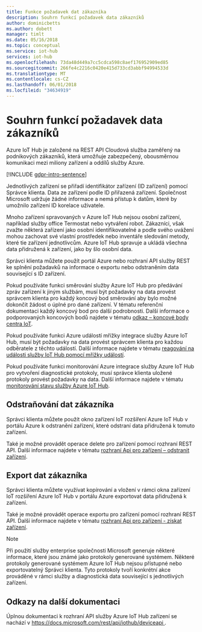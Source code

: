 ```yaml
---
title: Funkce požadavek dat zákazníka
description: Souhrn funkcí požadavek data zákazníků
author: dominicbetts
ms.author: dobett
manager: timlt
ms.date: 05/16/2018
ms.topic: conceptual
ms.service: iot-hub
services: iot-hub
ms.openlocfilehash: 73da48d449a7cc5cdca598c8aef176952909ed85
ms.sourcegitcommit: 266fe4c2216c0420e415d733cd3abbf94994533d
ms.translationtype: MT
ms.contentlocale: cs-CZ
ms.lasthandoff: 06/01/2018
ms.locfileid: "34634919"
---
```

# <a name="summary-of-customer-data-request-features"></a>Souhrn funkcí požadavek data zákazníků

Azure IoT Hub je založené na REST API Cloudová služba zaměřený na podnikových zákazníků, která umožňuje zabezpečený, obousměrnou komunikaci mezi miliony zařízení a oddílů služby Azure.

[!INCLUDE [gdpr-intro-sentence](../../includes/gdpr-intro-sentence.md)]

Jednotlivých zařízení se přiřadí identifikátor zařízení (ID zařízení) pomocí Správce klienta. Data ze zařízení podle ID přiřazená zařízení. Společnost Microsoft udržuje žádné informace a nemá přístup k datům, které by umožnilo zařízení ID korelace uživatele.

Mnoho zařízení spravovaných v Azure IoT Hub nejsou osobní zařízení, například služby office Termostat nebo vytváření robot. Zákazníci, však zvažte některá zařízení jako osobní identifikovatelné a podle svého uvážení mohou zachovat své vlastní prostředek nebo inventáře sledování metody, které tie zařízení jednotlivcům. Azure IoT Hub spravuje a ukládá všechna data přidružená k zařízení, jako by šlo osobní data.

Správci klienta můžete použít portál Azure nebo rozhraní API služby REST ke splnění požadavků na informace o exportu nebo odstraněním data související s ID zařízení.

Pokud používáte funkci směrování služby Azure IoT Hub pro předávání zpráv zařízení k jiným službám, musí být požadavky na data provést správcem klienta pro každý koncový bod směrování aby bylo možné dokončit žádost o úplné pro dané zařízení. V tématu referenční dokumentaci každý koncový bod pro další podrobnosti. Další informace o podporovaných koncových bodů najdete v tématu [odkaz – koncové body centra IoT](iot-hub-devguide-endpoints.md).

Pokud používáte funkci Azure událostí mřížky integrace služby Azure IoT Hub, musí být požadavky na data provést správcem klienta pro každou odběratele z těchto událostí. Další informace najdete v tématu [reagování na události služby IoT Hub pomocí mřížky událostí](iot-hub-event-grid.md).

Pokud používáte funkci monitorování Azure integrace služby Azure IoT Hub pro vytvoření diagnostické protokoly, musí správce klienta uložené protokoly provést požadavky na data. Další informace najdete v tématu [monitorování stavu služby Azure IoT Hub](iot-hub-monitor-resource-health.md).

## <a name="deleting-customer-data"></a>Odstraňování dat zákazníka

Správci klienta můžete použít okno zařízení IoT rozšíření Azure IoT Hub v portálu Azure k odstranění zařízení, které odstraní data přidružená k tomuto zařízení.

Také je možné provádět operace delete pro zařízení pomocí rozhraní REST API. Další informace najdete v tématu [rozhraní Api pro zařízení – odstranit zařízení](https://docs.microsoft.com/rest/api/iothub/deviceapi/deletedevice).

## <a name="exporting-customer-data"></a>Export dat zákazníka

Správci klienta můžete využívat kopírování a vložení v rámci okna zařízení IoT rozšíření Azure IoT Hub v portálu Azure exportovat data přidružená k zařízení.

Také je možné provádět operace exportu pro zařízení pomocí rozhraní REST API. Další informace najdete v tématu [rozhraní Api pro zařízení - získat zařízení](https://docs.microsoft.com/rest/api/iothub/deviceapi/getdevice).

> [!NOTE]
> Při použití služby enterprise společnosti Microsoft generuje některé informace, které jsou známé jako protokoly generované systémem. Některé protokoly generované systémem Azure IoT Hub nejsou přístupné nebo exportovatelný Správci klienta. Tyto protokoly tvoří konkrétní akce prováděné v rámci služby a diagnostická data související s jednotlivých zařízení.

## <a name="links-to-additional-documentation"></a>Odkazy na další dokumentaci

Úplnou dokumentaci k rozhraní API služby Azure IoT Hub zařízení se nachází v [ https://docs.microsoft.com/rest/api/iothub/deviceapi ](https://docs.microsoft.com/rest/api/iothub/deviceapi).